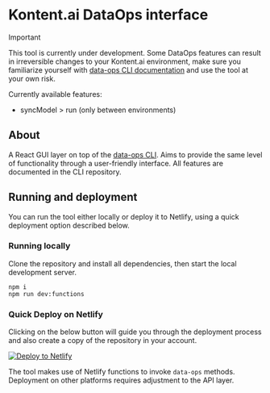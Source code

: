 # Kontent.ai DataOps interface

> [!IMPORTANT]  
> This tool is currently under development. Some DataOps features can result in irreversible changes to your Kontent.ai environment, make sure you familiarize yourself with [data-ops CLI documentation](https://github.com/kontent-ai/data-ops) and use the tool at your own risk.
> 
> Currently available features:
> * syncModel > run (only between environments)

## About

A React GUI layer on top of the [data-ops CLI](https://github.com/kontent-ai/data-ops). Aims to provide the same level of functionality through a user-friendly interface. All features are documented in the CLI repository.

## Running and deployment

You can run the tool either locally or deploy it to Netlify, using a quick deployment option described below.

### Running locally

Clone the repository and install all dependencies, then start the local development server.

```
npm i
npm run dev:functions
```


### Quick Deploy on Netlify

Clicking on the below button will guide you through the deployment process and also create a copy of the repository in your account.

[![Deploy to Netlify](https://www.netlify.com/img/deploy/button.svg)](https://app.netlify.com/start/deploy?repository=https://github.com/kontent-ai/data-ops-gui#NODE_VERSION=20)

The tool makes use of Netlify functions to invoke `data-ops` methods. Deployment on other platforms requires adjustment to the API layer.